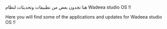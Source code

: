 هنا تجدون بعض من تطبيقات وتحديثات لنظام Wadeea studio OS !!

Here you will find some of the applications and updates for Wadeea studio OS !!

